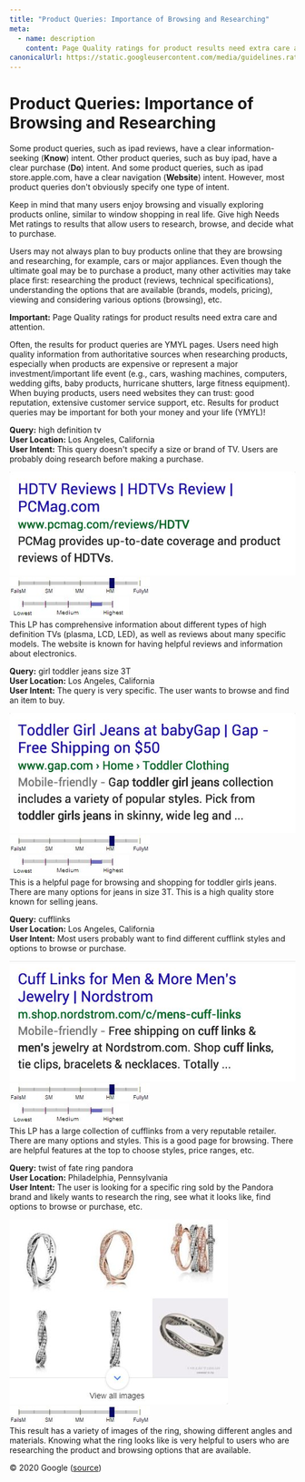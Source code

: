```yaml
---
title: "Product Queries: Importance of Browsing and Researching"
meta:
  - name: description
    content: Page Quality ratings for product results need extra care and attention. Users need high quality information from authoritative sources when researching products, especially when products are expensive or represent a major investment/important life event.
canonicalUrl: https://static.googleusercontent.com/media/guidelines.raterhub.com///searchqualityevaluatorguidelines.pdf
---
```


# Product Queries: Importance of Browsing and Researching

Some product queries, such as <span class="query">ipad reviews</span>, have a clear information-seeking (**Know**) intent. Other product queries, such as <span class="query">buy ipad</span>, have a clear purchase (**Do**) intent. And some product queries, such as <span class="query">ipad store.apple.com</span>, have a clear navigation (**Website**) intent. However, most product queries don't obviously specify one type of intent.

Keep in mind that many users enjoy browsing and visually exploring products online, similar to window shopping in real life. Give high Needs Met ratings to results that allow users to research, browse, and decide what to purchase.

Users may not always plan to buy products online that they are browsing and researching, for example, cars or major appliances. Even though the ultimate goal may be to purchase a product, many other activities may take place first: researching the product (reviews, technical specifications), understanding the options that are available (brands, models, pricing), viewing and considering various options (browsing), etc.

**Important:** Page Quality ratings for product results need extra care and attention.

Often, the results for product queries are YMYL pages. Users need high quality information from authoritative sources when researching products, especially when products are expensive or represent a major investment/important life event (e.g., cars, washing machines, computers, wedding gifts, baby products, hurricane shutters, large fitness equipment). When buying products, users need websites they can trust: good reputation, extensive customer service support, etc. Results for product queries may be important for both your money and your life (YMYL)!

<div class="examples">
<div class="example">

**Query:** <span class="query">high definition tv</span>  
**User Location:** Los Angeles, California  
**User Intent:** This query doesn't specify a size or brand of TV. Users are probably doing research before making a purchase.

<div class="results">
<div class="result">

![](../images/img779.jpg)  
![needs met scale - highly meets](../images/hm.jpg)  
![page quality scale - high - narrow range](../images/high-narrow.jpg)  
This LP has comprehensive information about different types of high definition TVs (plasma, LCD, LED), as well as reviews about many specific models. The website is known for having helpful reviews and information about electronics.

</div>
</div>
</div>

<div class="example">

**Query:** <span class="query">girl toddler jeans size 3T</span>  
**User Location:** Los Angeles, California  
**User Intent:** The query is very specific. The user wants to browse and find an item to buy.

<div class="results">
<div class="result">

![](../images/img782.jpg)  
![needs met scale - highly meets](../images/hm.jpg)  
![page quality scale - high - narrow range](../images/high-narrow.jpg)  
This is a helpful page for browsing and shopping for toddler girls jeans. There are many options for jeans in size 3T. This is a high quality store known for selling jeans.

</div>
</div>
</div>

<div class="example">

**Query:** <span class="query">cufflinks</span>  
**User Location:** Los Angeles, California  
**User Intent:** Most users probably want to find different cufflink styles and options to browse or purchase.

<div class="results">
<div class="result">

![](../images/img785.jpg)  
![needs met scale - highly meets](../images/hm.jpg)  
![page quality scale - high - narrow range](../images/high-narrow.jpg)  
This LP has a large collection of cufflinks from a very reputable retailer. There are many options and styles. This is a good page for browsing. There are helpful features at the top to choose styles, price ranges, etc.

</div>
</div>
</div>

<div class="example">

**Query:** <span class="query">twist of fate ring pandora</span>  
**User Location:** Philadelphia, Pennsylvania  
**User Intent:** The user is looking for a specific ring sold by the Pandora brand and likely wants to research the ring, see what it looks like, find options to browse or purchase, etc.

<div class="results">
<div class="result">

![](../images/img789.jpg)  
![needs met scale - highly meets](../images/hm.jpg)  
This result has a variety of images of the ring, showing different angles and materials. Knowing what the ring looks like is very helpful to users who are researching the product and browsing options that are available.

</div>
</div>
</div>
</div>

<div class="source">
© 2020 Google (<a href="https://static.googleusercontent.com/media/guidelines.raterhub.com///searchqualityevaluatorguidelines.pdf">source</a>)
</div>
